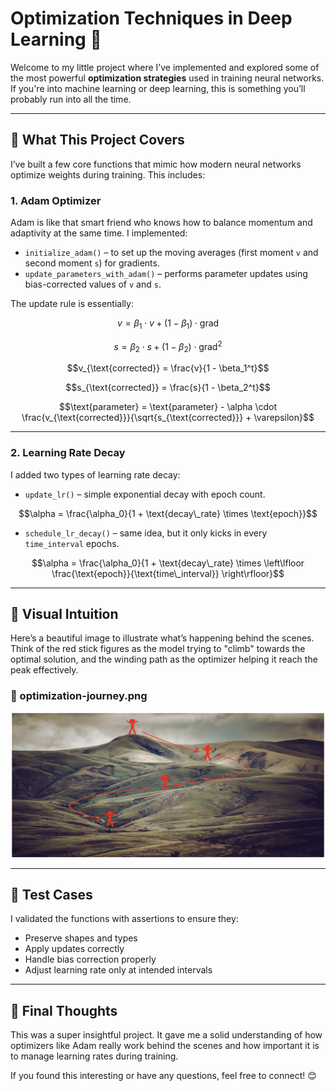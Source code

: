 # Optimization Techniques in Deep Learning 🚀

Welcome to my little project where I’ve implemented and explored some of the most powerful **optimization strategies** used in training neural networks. If you're into machine learning or deep learning, this is something you’ll probably run into all the time.

---

## 🌄 What This Project Covers

I’ve built a few core functions that mimic how modern neural networks optimize weights during training. This includes:

### 1. **Adam Optimizer**
Adam is like that smart friend who knows how to balance momentum and adaptivity at the same time. I implemented:

- `initialize_adam()` – to set up the moving averages (first moment `v` and second moment `s`) for gradients.
- `update_parameters_with_adam()` – performs parameter updates using bias-corrected values of `v` and `s`.

The update rule is essentially:
```math
v = \beta_1 \cdot v + (1 - \beta_1) \cdot \text{grad}
```

```math
s = \beta_2 \cdot s + (1 - \beta_2) \cdot \text{grad}^2
```

```math
v_{\text{corrected}} = \frac{v}{1 - \beta_1^t}
```
```math
s_{\text{corrected}} = \frac{s}{1 - \beta_2^t}
```
```math
\text{parameter} = \text{parameter} - \alpha \cdot \frac{v_{\text{corrected}}}{\sqrt{s_{\text{corrected}}} + \varepsilon}
```


---

### 2. **Learning Rate Decay**
I added two types of learning rate decay:

- `update_lr()` – simple exponential decay with epoch count.
  
```math
\alpha = \frac{\alpha_0}{1 + \text{decay\_rate} \times \text{epoch}}
```


- `schedule_lr_decay()` – same idea, but it only kicks in every `time_interval` epochs.

```math
\alpha = \frac{\alpha_0}{1 + \text{decay\_rate} \times \left\lfloor \frac{\text{epoch}}{\text{time\_interval}} \right\rfloor}
```

---

## 🧠 Visual Intuition

Here’s a beautiful image to illustrate what’s happening behind the scenes. Think of the red stick figures as the model trying to "climb" towards the optimal solution, and the winding path as the optimizer helping it reach the peak effectively.

### 📸 optimization-journey.png  
![Optimization Journey](./Optimization%20Image.png)



---

## 🧪 Test Cases

I validated the functions with assertions to ensure they:
- Preserve shapes and types
- Apply updates correctly
- Handle bias correction properly
- Adjust learning rate only at intended intervals

---

## 🙌 Final Thoughts

This was a super insightful project. It gave me a solid understanding of how optimizers like Adam really work behind the scenes and how important it is to manage learning rates during training.


If you found this interesting or have any questions, feel free to connect! 😊







